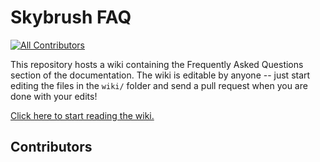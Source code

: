 # Skybrush FAQ

[![All Contributors](https://img.shields.io/github/all-contributors/skybrush-io/faq?color=ee8449&style=flat-square)](#contributors)

This repository hosts a wiki containing the Frequently Asked Questions section
of the documentation. The wiki is editable by anyone -- just start editing the
files in the `wiki/` folder and send a pull request when you are done with your
edits!

[Click here to start reading the wiki.](https://github.com/skybrush-io/faq/wiki)

## Contributors

<!-- ALL-CONTRIBUTORS-LIST:START - Do not remove or modify this section -->
<!-- prettier-ignore-start -->
<!-- markdownlint-disable -->

<!-- markdownlint-restore -->
<!-- prettier-ignore-end -->

<!-- ALL-CONTRIBUTORS-LIST:END -->

